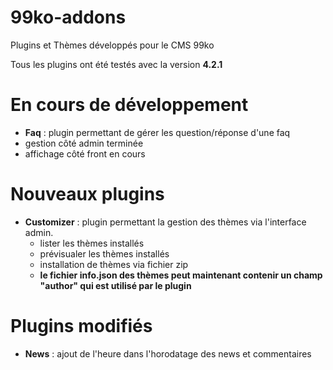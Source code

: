 # 99ko-addons

Plugins et Thèmes développés pour le CMS 99ko

Tous les plugins ont été testés avec la version **4.2.1**

# En cours de développement
* **Faq** : plugin permettant de gérer les question/réponse d'une faq
 * gestion côté admin terminée
 * affichage côté front en cours

# Nouveaux plugins
* **Customizer** : plugin permettant la gestion des thèmes via l'interface admin.
  * lister les thèmes installés
  * prévisualer les thèmes installés
  * installation de thèmes via fichier zip
  * **le fichier info.json des thèmes peut maintenant contenir un champ "author" qui est utilisé par le plugin**

# Plugins modifiés
* **News** : ajout de l'heure dans l'horodatage des news et commentaires
